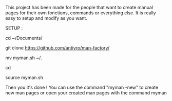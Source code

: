 This project has been made for the people that want to create manual pages for their own fonctions, commands or everything else. It is really easy to setup and modify as you want.

SETUP :

cd ~/Documents/

git clone https://github.com/antiyro/man-factory/

mv myman.sh ~/.

cd

source myman.sh

Then you it's done ! You can use the command "myman -new" to create new man pages or open your created man pages with the command myman <the man page name you gave to it> 
